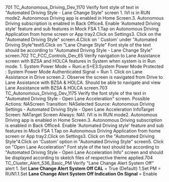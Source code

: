 701 TC_Autonomous_Driving_Dev_1170 Verify font style of text in "Automated Driving Style - Lane Change Style" screen 1. IVI is in RUN mode2. Autonomous Driving app is enabled in Home Screen.3. Autonomous Driving subscription is enabled in Back Office4. Enable 'Automated Driving style' feature and sub features in Mock FSA 1.Tap on Autonomous Driving Application from home screen or App tray2.Click on Settings3. Click on the "Automated Driving Style" screen.4.Click on ' Custom' under "Automated Driving Style"text5.Click on "Lane Change Style" Font style of the text should be according to "Automated Driving Style - Lane Change Style" screen.702 TC_FCC_Controls_Dev_65 Verify navigation to Lane Assistance screen with BZSA and HOLCA features in System when system is in Run mode. 1. System Power Mode = Runi.e:S+E3:System Power Mode Protected : System Power Mode Authenticated Signal = Run 1. Click on Lane Assistance in Drive screen.2. Observe the screen is navigated from Drive to Lane Assistance with BZSA & HOLCA. Should be able to navigate and view Lane Assistance with BZSA & HOLCA screen.703 TC_Autonomous_Driving_Dev_1175 Verify the font style of the text in "Automated Driving Style - Open Lane Acceleration" screen. Possible Actions: NAScreen Transition: NASelected Source: Autonomous Driving Settings - Automated Driving Style - Open Lane Acceleration InfoTarget Screen: NATarget Screen Always: NA1. IVI is in RUN mode2. Autonomous Driving app is enabled in Home Screen.3. Autonomous Driving subscription is enabled in Back Office4. Enable 'Automated Driving style' feature and sub features in Mock FSA 1.Tap on Autonomous Driving Application from home screen or App tray2.Click on Settings3. Click on the "Automated Driving Style"4.Click on 'Custom' option in "Automated Driving Style" screen5. Click on "Open Lane Acceleration" Font style of the text should be according to "Automated Driving Style - Open Lane Acceleration Info" screen and should be displayed according to sketch files of respective theme applied.704 TC_Cluster_Alert_536_Basic_PM Verify "Lane Change Alert System Off" alert 1. Set **Lane Change Alert System Off CAL** = True (Default) 1.Set PM = RUN1.1.Set **Lane Change Alert System Off Indication On Signal** = Enable